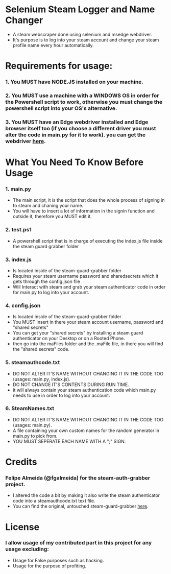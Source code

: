 # Selenium Steam Logger and Name Changer
- A steam webscraper done using selenium and msedge webdriver. 
- It's purpose is to log into your steam account and change your steam profile name every hour automatically.
# Requirements for usage:
### 1. You MUST have NODE.JS installed on your machine.
### 2. You MUST use a machine with a WINDOWS OS in order for the Powershell script to work, otherwise you must change the powershell script into your OS's alternative.
### 3. You MUST have an Edge webdriver installed and Edge browser itself too (if you choose a different driver you must alter the code in main.py for it to work). you can get the webdriver [here](https://developer.microsoft.com/en-us/microsoft-edge/tools/webdriver/).
# What You Need To Know Before Usage
### 1. main.py
- The main script, it is the script that does the whole process of signing in to steam and chaning your name.
- You will have to insert a lot of information in the signin function and outside it, therefore you MUST edit it.
### 2. test.ps1
- A powershell script that is in charge of executing the index.js file inside the steam guard grabber folder
### 3. index.js
- Is located inside of the steam-guard-grabber folder
- Requires your steam username password and sharedsecrets which it gets through the config.json file
- Will Interact with steam and grab your steam authenticator code in order for main.py to log into your account.
### 4. config.json
- Is located inside of the steam-guard-grabber folder
- You MUST insert in there your steam account username, password and "shared secrets"
- You can get your "shared secrets" by installing a steam guard authenticator on your Desktop or on a Rooted Phone.
- then go into the maFiles folder and the .maFile file, in there you will find the "shared secrets" code.
### 5. steamauthcode.txt
- DO NOT ALTER IT'S NAME WITHOUT CHANGING IT IN THE CODE TOO (usages: main.py, index.js).
- DO NOT CHANGE IT'S CONTENTS DURING RUN TIME.
- it will always contain your steam authentication code which main.py needs to use in order to log into your account.
### 6. SteamNames.txt
- DO NOT ALTER IT'S NAME WITHOUT CHANGING IT IN THE CODE TOO (usages: main.py).
- A file containing your own custom names for the random generator in main.py to pick from.
- YOU MUST SEPERATE EACH NAME WITH A ";" SIGN.
# Credits
### Felipe Almeida (@fgalmeida) for the steam-auth-grabber project.
- I altered the code a bit by making it also write the steam authenticator code into a steamauthcode.txt text file.
- You can find the original, untouched steam-guard-grabber [here](https://github.com/fgalmeida/steam-guard-grabber).

# License
### I allow usage of my contributed part in this project for any usage excluding:
- Usage for False purposes such as hacking.
- Usage for the purpose of profiting.

